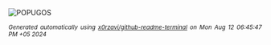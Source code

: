 <div align="justify">
<picture>
    <source media="(prefers-color-scheme: dark)" srcset="https://i.ibb.co/WsVP7py/output-gif.gif">
    <source media="(prefers-color-scheme: light)" srcset="https://i.ibb.co/WsVP7py/output-gif.gif">
    <img alt="POPUGOS" src="https://i.ibb.co/WsVP7py/output-gif.gif">
</picture>

<sub><i>Generated automatically using [x0rzavi/github-readme-terminal](https://github.com/x0rzavi/github-readme-terminal) on Mon Aug 12 06:45:47 PM +05 2024</i></sub>
</div>